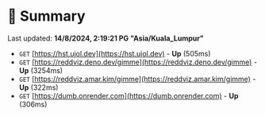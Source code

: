 # 📖 Summary
Last updated: **14/8/2024, 2:19:21 PG "Asia/Kuala_Lumpur"**

- `GET` [https://hst.ujol.dev](https://hst.ujol.dev) - **Up** (505ms)
- `GET` [https://reddviz.deno.dev/gimme](https://reddviz.deno.dev/gimme) - **Up** (3254ms)
- `GET` [https://reddviz.amar.kim/gimme](https://reddviz.amar.kim/gimme) - **Up** (322ms)
- `GET` [https://dumb.onrender.com](https://dumb.onrender.com) - **Up** (306ms)
